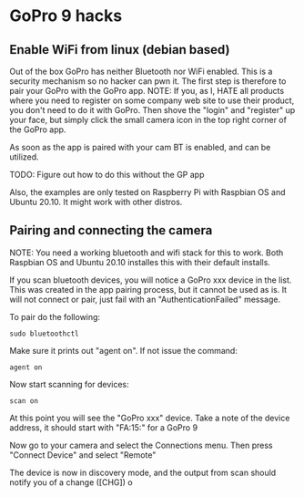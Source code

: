 # GoPro 9 hacks

## Enable WiFi from linux (debian based)

Out of the box GoPro has neither Bluetooth nor WiFi enabled. This is a security mechanism so no hacker can pwn it.
The first step is therefore to pair your GoPro with the GoPro app. NOTE: If you, as I, HATE all products where you need to register on some company web site to use their product, you don't need to do it with GoPro. Then shove the "login" and "register" up your face, but simply click the small camera icon in the top right corner of the GoPro app.

As soon as the app is paired with your cam BT is enabled, and can be utilized.

TODO: Figure out how to do this without the GP app

Also, the examples are only tested on Raspberry Pi with Raspbian OS and Ubuntu 20.10. It might work with other distros.

## Pairing and connecting the camera

NOTE: You need a working bluetooth and wifi stack for this to work. Both Raspbian OS and Ubuntu 20.10 installes this 
with their default installs.

If you scan bluetooth devices, you will notice a GoPro xxx device in the list. This was created in the app pairing process,
but it cannot be used as is. It will not connect or pair, just fail with an "AuthenticationFailed" message.

To pair do the following:

```
sudo bluetoothctl
```

Make sure it prints out "agent on". If not issue the command:

```
agent on
```

Now start scanning for devices:
```
scan on
```

At this point you will see the "GoPro xxx" device. Take a note of the device address,
it should start with "FA:15:" for a GoPro 9

Now go to your camera and select the Connections menu. Then press "Connect Device"
and select "Remote"

The device is now in discovery mode, and the output from scan should notify you of a change
([CHG]) o





